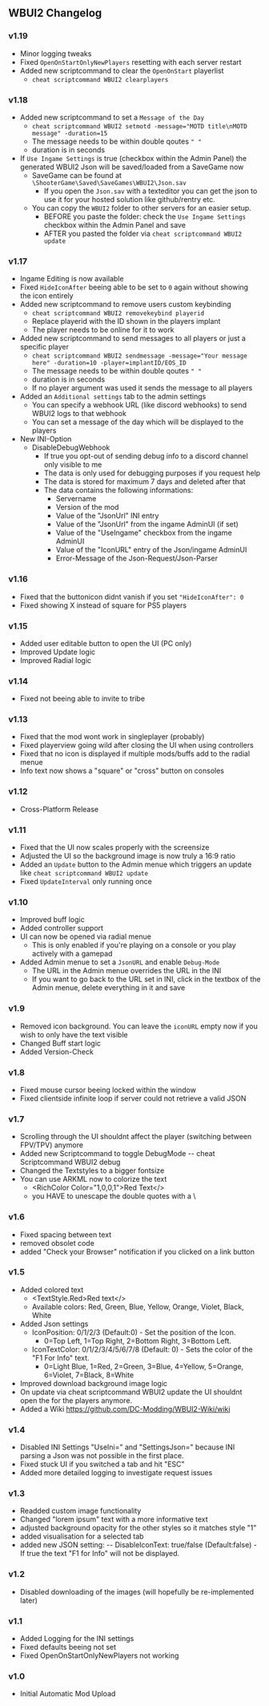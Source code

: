 ## WBUI2 Changelog

### v1.19

- Minor logging tweaks
- Fixed `OpenOnStartOnlyNewPlayers` resetting with each server restart
- Added new scriptcommand to clear the `OpenOnStart` playerlist
	- `cheat scriptcommand WBUI2 clearplayers`

### v1.18

- Added new scriptcommand to set a `Message of the Day`
	- `cheat scriptcommand WBUI2 setmotd -message="MOTD title\nMOTD message" -duration=15`
	- The message needs to be within double qoutes `" "`
	- duration is in seconds
- If `Use Ingame Settings` is true (checkbox within the Admin Panel) the generated WBUI2 Json will be saved/loaded from a SaveGame now
	- SaveGame can be found at `\ShooterGame\Saved\SaveGames\WBUI2\Json.sav`
		- If you open the `Json.sav` with a texteditor you can get the json to use it for your hosted solution like github/rentry etc.
	- You can copy the `WBUI2` folder to other servers for an easier setup.
		- BEFORE you paste the folder: check the `Use Ingame Settings` checkbox within the Admin Panel and save
		- AFTER you pasted the folder via `cheat scriptcommand WBUI2 update`

### v1.17

- Ingame Editing is now available
- Fixed `HideIconAfter` beeing able to be set to `0` again without showing the icon entirely
- Added new scriptcommand to remove users custom keybinding
	- `cheat scriptcommand WBUI2 removekeybind playerid`
	- Replace playerid with the ID shown in the players implant
	- The player needs to be online for it to work
- Added new scriptcommand to send messages to all players or just a specific player
	- `cheat scriptcommand WBUI2 sendmessage -message="Your message here" -duration=10 -player=implantID/EOS_ID`
	- The message needs to be within double qoutes `" "`
	- duration is in seconds
	- If no player argument was used it sends the message to all players
- Added an `Additional settings` tab to the admin settings
	- You can specify a webhook URL (like discord webhooks) to send WBUI2 logs to that webhook
	- You can set a message of the day which will be displayed to the players
- New INI-Option
	- DisableDebugWebhook
		- If true you opt-out of sending debug info to a discord channel only visible to me
		- The data is only used for debugging purposes if you request help
		- The data is stored for maximum 7 days and deleted after that
		- The data contains the following informations:
			- Servername
			- Version of the mod
			- Value of the "JsonUrl" INI entry
			- Value of the "JsonUrl" from the ingame AdminUI (if set)
			- Value of the "UseIngame" checkbox from the ingame AdminUI
			- Value of the "IconURL" entry of the Json/ingame AdminUI
			- Error-Message of the Json-Request/Json-Parser

### v1.16

- Fixed that the buttonicon didnt vanish if you set `"HideIconAfter": 0`
- Fixed showing X instead of square for PS5 players

### v1.15

- Added user editable button to open the UI (PC only)
- Improved Update logic
- Improved Radial logic

### v1.14

- Fixed not beeing able to invite to tribe

### v1.13

- Fixed that the mod wont work in singleplayer (probably)
- Fixed playerview going wild after closing the UI when using controllers
- Fixed that no icon is displayed if multiple mods/buffs add to the radial menue
- Info text now shows a "square" or "cross" button on consoles

### v1.12

- Cross-Platform Release

### v1.11

- Fixed that the UI now scales properly with the screensize
- Adjusted the UI so the background image is now truly a 16:9 ratio
- Added an `Update` button to the Admin menue which triggers an update like `cheat scriptcommand WBUI2 update`
- Fixed `UpdateInterval` only running once

### v1.10

- Improved buff logic
- Added controller support
- UI can now be opened via radial menue
	- This is only enabled if you're playing on a console or you play actively with a gamepad
- Added Admin menue to set a `JsonURL` and enable `Debug-Mode`
	- The URL in the Admin menue overrides the URL in the INI
	- If you want to go back to the URL set in INI, click in the textbox of the Admin menue, delete everything in it and save

### v1.9

- Removed icon background. You can leave the `iconURL` empty now if you wish to only have the text visible
- Changed Buff start logic
- Added Version-Check

### v1.8

- Fixed mouse cursor beeing locked within the window
- Fixed clientside infinite loop if server could not retrieve a valid JSON

### v1.7

- Scrolling through the UI shouldnt affect the player (switching between FPV/TPV) anymore
- Added new Scriptcommand to toggle DebugMode
-- cheat Scriptcommand WBUI2 debug
- Changed the Textstyles to a bigger fontsize
- You can use ARKML now to colorize the text  
	- <RichColor Color=\"1,0,0,1\">Red Text</>  
	- you HAVE to unescape the double quotes with a \  

### v1.6

- Fixed spacing between text
- removed obsolet code
- added "Check your Browser" notification if you clicked on a link button

### v1.5

- Added colored text
	- <TextStyle.Red>Red text</>
	- Available colors: Red, Green, Blue, Yellow, Orange, Violet, Black, White
- Added Json settings
	- IconPosition: 0/1/2/3 (Default:0) - Set the position of the Icon.
		- 0=Top Left, 1=Top Right, 2=Bottom Right, 3=Bottom Left.
	- IconTextColor: 0/1/2/3/4/5/6/7/8 (Default: 0) - Sets the color of the "F1 For Info" text.
		- 0=Light Blue, 1=Red, 2=Green, 3=Blue, 4=Yellow, 5=Orange, 6=Violet, 7=Black, 8=White
- Improved download background image logic
- On update via cheat scriptcommand WBUI2 update the UI shouldnt open the for the players anymore.
- Added a Wiki https://github.com/DC-Modding/WBUI2-Wiki/wiki

### v1.4

- Disabled INI Settings "UseIni=" and "SettingsJson=" because INI parsing a Json was not possible in the first place.
- Fixed stuck UI if you switched a tab and hit "ESC"
- Added more detailed logging to investigate request issues

### v1.3

- Readded custom image functionality
- Changed "lorem ipsum" text with a more informative text
- adjusted background opacity for the other styles so it matches style "1"
- added visualisation for a selected tab
- added new JSON setting:
-- DisableIconText: true/false (Default:false) - If true the text "F1 for Info" will not be displayed.

### v1.2

- Disabled downloading of the images (will hopefully be re-implemented later)


### v1.1

- Added Logging for the INI settings
- Fixed defaults beeing not set
- Fixed OpenOnStartOnlyNewPlayers not working


### v1.0

- Initial Automatic Mod Upload
